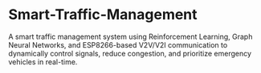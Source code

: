# Smart-Traffic-Management
A smart traffic management system using Reinforcement Learning, Graph Neural Networks, and ESP8266-based V2V/V2I communication to dynamically control signals, reduce congestion, and prioritize emergency vehicles in real-time.
